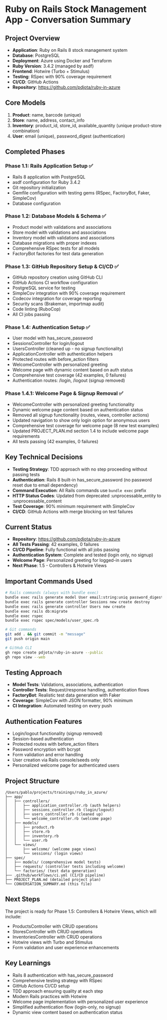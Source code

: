 # Ruby on Rails Stock Management App - Conversation Summary

## Project Overview
- **Application**: Ruby on Rails 8 stock management system
- **Database**: PostgreSQL
- **Deployment**: Azure using Docker and Terraform
- **Ruby Version**: 3.4.2 (managed by asdf)
- **Frontend**: Hotwire (Turbo + Stimulus)
- **Testing**: RSpec with 90% coverage requirement
- **CI/CD**: GitHub Actions
- **Repository**: https://github.com/pdjota/ruby-in-azure

## Core Models
1. **Product**: name, barcode (unique)
2. **Store**: name, address, contact_info
3. **Inventory**: product_id, store_id, available_quantity (unique product-store combination)
4. **User**: email (unique), password_digest (authentication)

## Completed Phases

### Phase 1.1: Rails Application Setup ✅
- Rails 8 application with PostgreSQL
- asdf configuration for Ruby 3.4.2
- Git repository initialization
- Gemfile configuration with testing gems (RSpec, FactoryBot, Faker, SimpleCov)
- Database configuration

### Phase 1.2: Database Models & Schema ✅
- Product model with validations and associations
- Store model with validations and associations  
- Inventory model with validations and associations
- Database migrations with proper indexes
- Comprehensive RSpec tests for all models
- FactoryBot factories for test data generation

### Phase 1.3: GitHub Repository Setup & CI/CD ✅
- GitHub repository creation using GitHub CLI
- GitHub Actions CI workflow configuration
- PostgreSQL service for testing
- SimpleCov integration with 90% coverage requirement
- Codecov integration for coverage reporting
- Security scans (Brakeman, importmap audit)
- Code linting (RuboCop)
- All CI jobs passing

### Phase 1.4: Authentication Setup ✅
- User model with has_secure_password
- SessionsController for login/logout
- UsersController (cleaned up - no signup functionality)
- ApplicationController with authentication helpers
- Protected routes with before_action filters
- WelcomeController with personalized greeting
- Welcome page with dynamic content based on auth status
- Comprehensive test coverage (42 examples, 0 failures)
- Authentication routes: /login, /logout (signup removed)

### Phase 1.4.1: Welcome Page & Signup Removal ✅
- WelcomeController with personalized greeting functionality
- Dynamic welcome page content based on authentication status
- Removed all signup functionality (routes, views, controller actions)
- Updated navigation to show only login option for anonymous users
- Comprehensive test coverage for welcome page (8 new test examples)
- Updated PROJECT_PLAN.md section 1.4 to include welcome page requirements
- All tests passing (42 examples, 0 failures)

## Key Technical Decisions
- **Testing Strategy**: TDD approach with no step proceeding without passing tests
- **Authentication**: Rails 8 built-in has_secure_password (no password reset due to email dependency)
- **Command Execution**: All Rails commands use `bundle exec` prefix
- **HTTP Status Codes**: Updated from deprecated :unprocessable_entity to :unprocessable_content
- **Test Coverage**: 90% minimum requirement with SimpleCov
- **CI/CD**: GitHub Actions with merge blocking on test failures

## Current Status
- **Repository**: https://github.com/pdjota/ruby-in-azure
- **All Tests Passing**: 42 examples, 0 failures
- **CI/CD Pipeline**: Fully functional with all jobs passing
- **Authentication System**: Complete and tested (login only, no signup)
- **Welcome Page**: Personalized greeting for logged-in users
- **Next Phase**: 1.5 - Controllers & Hotwire Views

## Important Commands Used
```bash
# Rails commands (always with bundle exec)
bundle exec rails generate model User email:string:uniq password_digest:string
bundle exec rails generate controller Sessions new create destroy
bundle exec rails generate controller Users new create
bundle exec rails db:migrate
bundle exec rspec
bundle exec rspec spec/models/user_spec.rb

# Git commands
git add . && git commit -m "message"
git push origin main

# GitHub CLI
gh repo create pdjota/ruby-in-azure --public
gh repo view --web
```

## Testing Approach
- **Model Tests**: Validations, associations, authentication
- **Controller Tests**: Request/response handling, authentication flows
- **FactoryBot**: Realistic test data generation with Faker
- **Coverage**: SimpleCov with JSON formatter, 90% minimum
- **CI Integration**: Automated testing on every push

## Authentication Features
- Login/logout functionality (signup removed)
- Session-based authentication
- Protected routes with before_action filters
- Password encryption with bcrypt
- Form validation and error handling
- User creation via Rails console/seeds only
- Personalized welcome page for authenticated users

## Project Structure
```
/Users/pablo/projects/trainings/ruby_in_azure/
├── app/
│   ├── controllers/
│   │   ├── application_controller.rb (auth helpers)
│   │   ├── sessions_controller.rb (login/logout)
│   │   ├── users_controller.rb (cleaned up)
│   │   └── welcome_controller.rb (welcome page)
│   ├── models/
│   │   ├── product.rb
│   │   ├── store.rb
│   │   ├── inventory.rb
│   │   └── user.rb
│   └── views/
│       ├── welcome/ (welcome page views)
│       └── sessions/ (login views)
├── spec/
│   ├── models/ (comprehensive model tests)
│   ├── requests/ (controller tests including welcome)
│   └── factories/ (test data generation)
├── .github/workflows/ci.yml (CI/CD pipeline)
├── PROJECT_PLAN.md (detailed project plan)
└── CONVERSATION_SUMMARY.md (this file)
```

## Next Steps
The project is ready for Phase 1.5: Controllers & Hotwire Views, which will include:
- ProductsController with CRUD operations
- StoresController with CRUD operations
- InventoriesController with CRUD operations
- Hotwire views with Turbo and Stimulus
- Form validation and user experience enhancements

## Key Learnings
- Rails 8 authentication with has_secure_password
- Comprehensive testing strategy with RSpec
- GitHub Actions CI/CD setup
- TDD approach ensuring quality at each step
- Modern Rails practices with Hotwire
- Welcome page implementation with personalized user experience
- Simplified authentication flow (login-only, no signup)
- Dynamic view content based on authentication status
